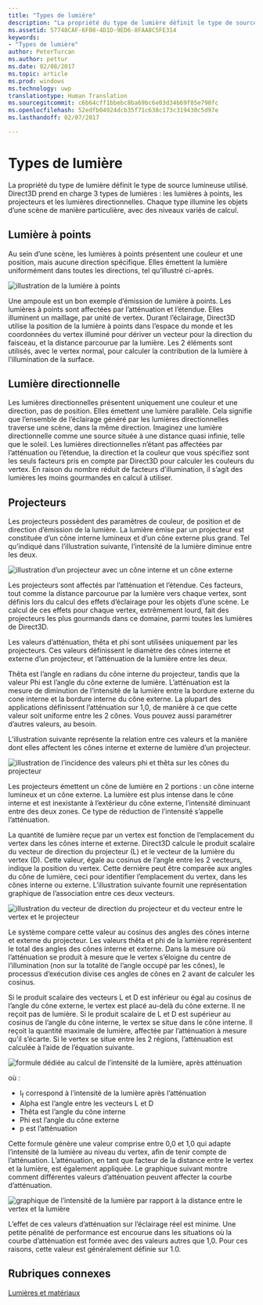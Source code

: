 ```yaml
---
title: "Types de lumière"
description: "La propriété du type de lumière définit le type de source lumineuse utilisé. Direct3D prend en charge 3 types de lumières : les lumières à points, les projecteurs et les lumières directionnelles."
ms.assetid: 57748CAF-6F08-4D1D-9ED6-8FAA8C5FE314
keywords:
- "Types de lumière"
author: PeterTurcan
ms.author: pettur
ms.date: 02/08/2017
ms.topic: article
ms.prod: windows
ms.technology: uwp
translationtype: Human Translation
ms.sourcegitcommit: c6b64cff1bbebc8ba69bc6e03d34b69f85e798fc
ms.openlocfilehash: 52edfb04924dcb35f71c638c173c319430c5d97e
ms.lasthandoff: 02/07/2017

---
```


# <a name="light-types"></a>Types de lumière


La propriété du type de lumière définit le type de source lumineuse utilisé. Direct3D prend en charge 3 types de lumières : les lumières à points, les projecteurs et les lumières directionnelles. Chaque type illumine les objets d’une scène de manière particulière, avec des niveaux variés de calcul.

## <a name="span-idpointlightspanspan-idpointlightspanspan-idpointlightspanpoint-light"></a><span id="Point_Light"></span><span id="point_light"></span><span id="POINT_LIGHT"></span>Lumière à points


Au sein d’une scène, les lumières à points présentent une couleur et une position, mais aucune direction spécifique. Elles émettent la lumière uniformément dans toutes les directions, tel qu’illustré ci-après.

![illustration de la lumière à points](images/ptlight.png)

Une ampoule est un bon exemple d’émission de lumière à points. Les lumières à points sont affectées par l’atténuation et l’étendue. Elles illuminent un maillage, par unité de vertex. Durant l’éclairage, Direct3D utilise la position de la lumière à points dans l’espace du monde et les coordonnées du vertex illuminé pour dériver un vecteur pour la direction du faisceau, et la distance parcourue par la lumière. Les 2 éléments sont utilisés, avec le vertex normal, pour calculer la contribution de la lumière à l’illumination de la surface.

## <a name="span-iddirectionallightspanspan-iddirectionallightspanspan-iddirectionallightspandirectional-light"></a><span id="Directional_Light"></span><span id="directional_light"></span><span id="DIRECTIONAL_LIGHT"></span>Lumière directionnelle


Les lumières directionnelles présentent uniquement une couleur et une direction, pas de position. Elles émettent une lumière parallèle. Cela signifie que l’ensemble de l’éclairage généré par les lumières directionnelles traverse une scène, dans la même direction. Imaginez une lumière directionnelle comme une source située à une distance quasi infinie, telle que le soleil. Les lumières directionnelles n’étant pas affectées par l’atténuation ou l’étendue, la direction et la couleur que vous spécifiez sont les seuls facteurs pris en compte par Direct3D pour calculer les couleurs du vertex. En raison du nombre réduit de facteurs d’illumination, il s’agit des lumières les moins gourmandes en calcul à utiliser.

## <a name="span-idspotlightspanspan-idspotlightspanspan-idspotlightspanspotlight"></a><span id="SpotLight"></span><span id="spotlight"></span><span id="SPOTLIGHT"></span>Projecteurs


Les projecteurs possèdent des paramètres de couleur, de position et de direction d’émission de la lumière. La lumière émise par un projecteur est constituée d’un cône interne lumineux et d’un cône externe plus grand. Tel qu’indiqué dans l’illustration suivante, l’intensité de la lumière diminue entre les deux.

![illustration d’un projecteur avec un cône interne et un cône externe](images/spotlt.png)

Les projecteurs sont affectés par l’atténuation et l’étendue. Ces facteurs, tout comme la distance parcourue par la lumière vers chaque vertex, sont définis lors du calcul des effets d’éclairage pour les objets d’une scène. Le calcul de ces effets pour chaque vertex, extrêmement lourd, fait des projecteurs les plus gourmands dans ce domaine, parmi toutes les lumières de Direct3D.

Les valeurs d’atténuation, thêta et phi sont utilisées uniquement par les projecteurs. Ces valeurs définissent le diamètre des cônes interne et externe d’un projecteur, et l’atténuation de la lumière entre les deux.

Thêta est l’angle en radians du cône interne du projecteur, tandis que la valeur Phi est l’angle du cône externe de lumière. L’atténuation est la mesure de diminution de l’intensité de la lumière entre la bordure externe du cone interne et la bordure interne du cône externe. La plupart des applications définissent l’atténuation sur 1,0, de manière à ce que cette valeur soit uniforme entre les 2 cônes. Vous pouvez aussi paramétrer d’autres valeurs, au besoin.

L’illustration suivante représente la relation entre ces valeurs et la manière dont elles affectent les cônes interne et externe de lumière d’un projecteur.

![illustration de l’incidence des valeurs phi et thêta sur les cônes du projecteur](images/spotlt2.png)

Les projecteurs émettent un cône de lumière en 2 portions : un cône interne lumineux et un cône externe. La lumière est plus intense dans le cône interne et est inexistante à l’extérieur du cône externe, l’intensité diminuant entre des deux zones. Ce type de réduction de l’intensité s’appelle l’atténuation.

La quantité de lumière reçue par un vertex est fonction de l’emplacement du vertex dans les cônes interne et externe. Direct3D calcule le produit scalaire du vecteur de direction du projecteur (L) et le vecteur de la lumière du vertex (D). Cette valeur, égale au cosinus de l’angle entre les 2 vecteurs, indique la position du vertex. Cette dernière peut être comparée aux angles du cône de lumière, ceci pour identifier l’emplacement du vertex, dans les cônes interne ou externe. L’illustration suivante fournit une représentation graphique de l’association entre ces deux vecteurs.

![illustration du vecteur de direction du projecteur et du vecteur entre le vertex et le projecteur](images/spotalg1.png)

Le système compare cette valeur au cosinus des angles des cônes interne et externe du projecteur. Les valeurs thêta et phi de la lumière représentent le total des angles des cônes interne et externe. Dans la mesure où l’atténuation se produit à mesure que le vertex s’éloigne du centre de l’illumination (non sur la totalité de l’angle occupé par les cônes), le processus d’exécution divise ces angles de cônes en 2 avant de calculer les cosinus.

Si le produit scalaire des vecteurs L et D est inférieur ou égal au cosinus de l’angle du cône externe, le vertex est placé au-delà du cône externe. Il ne reçoit pas de lumière. Si le produit scalaire de L et D est supérieur au cosinus de l’angle du cône interne, le vertex se situe dans le cône interne. Il reçoit la quantité maximale de lumière, affectée par l’atténuation à mesure qu’il s’écarte. Si le vertex se situe entre les 2 régions, l’atténuation est calculée à l’aide de l’équation suivante.

![formule dédiée au calcul de l’intensité de la lumière, après atténuation](images/falloff.png)

où :

-   I<sub>f</sub> correspond à l’intensité de la lumière après l’atténuation
-   Alpha est l’angle entre les vecteurs L et D
-   Thêta est l’angle du cône interne
-   Phi est l’angle du cône externe
-   p est l’atténuation

Cette formule génère une valeur comprise entre 0,0 et 1,0 qui adapte l’intensité de la lumière au niveau du vertex, afin de tenir compte de l’atténuation. L’atténuation, en tant que facteur de la distance entre le vertex et la lumière, est également appliquée. Le graphique suivant montre comment différentes valeurs d’atténuation peuvent affecter la courbe d’atténuation.

![graphique de l’intensité de la lumière par rapport à la distance entre le vertex et la lumière](images/fallgraf.png)

L’effet de ces valeurs d’atténuation sur l’éclairage réel est minime. Une petite pénalité de performance est encourue dans les situations où la courbe d’atténuation est formée avec des valeurs autres que 1,0. Pour ces raisons, cette valeur est généralement définie sur 1.0.

## <a name="span-idrelated-topicsspanrelated-topics"></a><span id="related-topics"></span>Rubriques connexes


[Lumières et matériaux](lights-and-materials.md)

 

 





